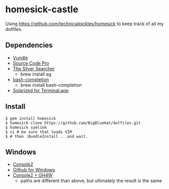 homesick-castle
===============

Using https://github.com/technicalpickles/homesick to keep track of all my
dotfiles.

## Dependencies

* [Vundle](https://github.com/gmarik/vundle)
* [Source Code Pro](http://sourceforge.net/projects/sourcecodepro.adobe/files/)
* [The Silver Searcher](https://github.com/ggreer/the_silver_searcher)
  * brew install ag
* [bash-completion](http://bash-completion.alioth.debian.org/)
  * brew install bash-completion
* [Solarized for Terminal.app](https://github.com/tomislav/osx-terminal.app-colors-solarized)

## Install

    $ gem install homesick
    $ homesick clone https://github.com/BigBlueHat/dotfiles.git
    $ homesick symlink
    $ vi # be sure that loads VIM
    $ # then :BundleInstall ...and wait.

## Windows

* [Console2](http://www.hanselman.com/blog/Console2ABetterWindowsCommandPrompt.aspx)
* [Github for Windows](https://windows.github.com/)
* [Console2 + GH4W](http://nickberardi.com/using-git-bash-in-console2/)
  * paths are different than above, but ultimately the result is the same
